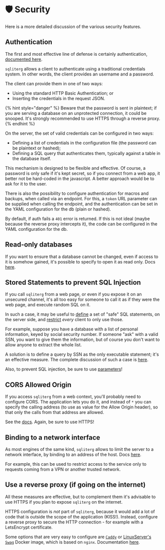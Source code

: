 # 🛡 Security

Here is a more detailed discussion of the various security features.

## Authentication

The first and most effective line of defense is certainly authentication, [documented here](documentation/the-web-services/authentication.md).

`sqliterg` allows a client to authenticate using a traditional credentials system. In other words, the client provides an username and a password.

The client can provide them in one of two ways:

* Using the standard HTTP Basic Authentication; or
* Inserting the credentials in the request JSON.

{% hint style="danger" %}
Beware that the password is sent in plaintext; if you are serving a database on an unprotected connection, it could be snooped. It's strongly recommended to use HTTPS through a reverse proxy.
{% endhint %}

On the server, the set of valid credentials can be configured in two ways:

* Defining a list of credentials in the configuration file (the password can be plaintext or hashed);
* Defining a SQL query that authenticates them, typically against a table in the database itself.

This mechanism is designed to be flexible and effective. Of course, a password is only safe if it's kept secret, so if you connect from a web app, it better not be hard-coded in the javascript. A better approach would be to ask for it to the user.

There is also the possibility to configure authentication for macros and backups, when called via an endpoint. For this, a `token` URL parameter can be supplied when calling the endpoint, and the authentication can be set in the YAML configuration for the db (plain or hashed).

By default, if auth fails a `401` error is returned. If this is not ideal (maybe because the reverse proxy intercepts it), the code can be configured in the YAML configuration for the db.

## Read-only databases

If you want to ensure that a database cannot be changed, even if access to it is somehow gained, it's possible to specify to open it as read only. Docs [here](documentation/configuration-file/#readonly).

## Stored Statements to prevent SQL Injection

If you call `sqliterg` from a web page, or even if you expose it on an unsecured channel, it's all too easy for someone to call it as if they were the web page, and execute random SQL on it.

In such a case, it may be useful to [define](documentation/configuration-file/stored-statements.md) a set of "safe" SQL statements, on the server side, and [restrict](documentation/configuration-file/#useonlystoredqueries) _every_ client to only use those.

For example, suppose you have a database with a list of personal information, keyed by social security number. If someone "ask" with a valid SSN, you want to give them the information, but of course you don't want to allow anyone to extract the whole list.

A solution is to define a query by SSN as the only executable statement; it's an effective measure. The complete discussion of such a case is [here](documentation/configuration-file/stored-statements.md#limiting-the-server-to-executing-stored-queries).

Also, to prevent SQL injection, be sure to use [parameters](documentation/the-web-services/the-query-web-service/requests.md#parameter-values-for-the-query-statement)!

## CORS Allowed Origin

If you access `sqliterg` from a web context, you'll probably need to configure CORS. The application lets you do it, and instead of `*` you can specify the calling address (to use as value for the Allow Origin header), so that only the calls from that address are allowed.

See the [docs](documentation/configuration-file/#corsorigin). Again, be sure to use HTTPS!

## Binding to a network interface

As most engines of the same kind, `sqliterg` allows to limit the server to a network interface, by binding to an address of the host. Docs [here](documentation/running.md#bind-host).

For example, this can be used to restrict access to the service only to requests coming from a VPN or another trusted network.

## Use a reverse proxy (if going on the internet)

All these measures are effective, but to complement them it's advisable to use HTTPS if you plan to expose `sqliterg` on the internet.

HTTPS configuration is _not_ part of `sqliterg`, because it would add a lot of code that is outside the scope of the application (KISS!). Instead, configure a reverse proxy to secure the HTTP connection - for example with a LetsEncrypt certificate.

Some options that are very easy to configure are [`Caddy`](https://caddyserver.com) or [LinuxServer's `Swag`](https://docs.linuxserver.io/general/swag) Docker image, which is based on `nginx`. Documentation [here](integrations/reverse-proxy.md).

